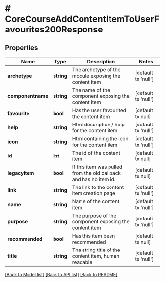 # # CoreCourseAddContentItemToUserFavourites200Response

## Properties

Name | Type | Description | Notes
------------ | ------------- | ------------- | -------------
**archetype** | **string** | The archetype of the module exposing the content item | [default to 'null']
**componentname** | **string** | The name of the component exposing the content item | [default to 'null']
**favourite** | **bool** | Has the user favourited the content item | [default to null]
**help** | **string** | Html description / help for the content item | [default to 'null']
**icon** | **string** | Html containing the icon for the content item | [default to 'null']
**id** | **int** | The id of the content item | [default to null]
**legacyitem** | **bool** | If this item was pulled from the old callback and has no item id. | [default to null]
**link** | **string** | The link to the content item creation page | [default to 'null']
**name** | **string** | Name of the content item | [default to 'null']
**purpose** | **string** | The purpose of the component exposing the content item | [default to 'null']
**recommended** | **bool** | Has this item been recommended | [default to null]
**title** | **string** | The string title of the content item, human readable | [default to 'null']

[[Back to Model list]](../../README.md#models) [[Back to API list]](../../README.md#endpoints) [[Back to README]](../../README.md)

